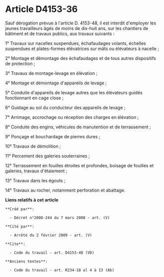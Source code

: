 # Article D4153-36

Sauf dérogation prévue à l'article D. 4153-48, il est interdit d'employer les jeunes travailleurs âgés de moins de dix-huit
ans, sur les chantiers de bâtiment et de travaux publics, aux travaux suivants : 

1° Travaux sur nacelles suspendues, échafaudages volants, échelles suspendues et plates-formes élévatrices sur mâts ou
élévateurs à nacelle ; 

2° Montage et démontage des échafaudages et de tous autres dispositifs de protection ; 

3° Travaux de montage-levage en élévation ; 

4° Montage et démontage d'appareils de levage ; 

5° Conduite d'appareils de levage autres que les élévateurs guidés fonctionnant en cage close ; 

6° Guidage au sol du conducteur des appareils de levage ; 

7° Arrimage, accrochage ou réception des charges en élévation ; 

8° Conduite des engins, véhicules de manutention et de terrassement ; 

9° Ponçage et bouchardage de pierres dures ; 

10° Travaux de démolition ; 

11° Percement des galeries souterraines ; 

12° Terrassement en fouilles étroites et profondes, boisage de fouilles et galeries, travaux d'étaiement ; 

13° Travaux dans les égouts ; 

14° Travaux au rocher, notamment perforation et abattage.

**Liens relatifs à cet article**

	**Créé par**:

	  - Décret n°2008-244 du 7 mars 2008 - art. (V)

	**Cité par**:

	  - Arrêté du 2 février 2009 - art. (V)

	**Cite**:

	  - Code du travail - art. D4153-48 (VD)

	**Anciens textes**:

	  - Code du travail - art. R234-18 al 4 à 13 (Ab)
